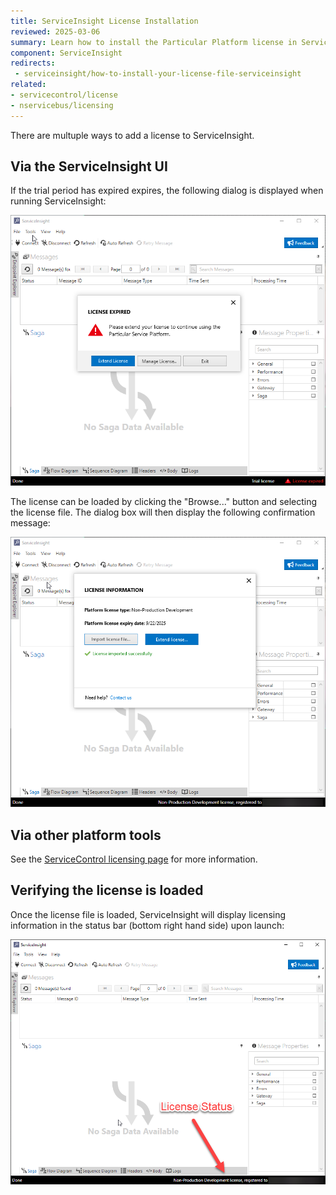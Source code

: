 ```yaml
---
title: ServiceInsight License Installation
reviewed: 2025-03-06
summary: Learn how to install the Particular Platform license in ServiceInsight.
component: ServiceInsight
redirects:
 - serviceinsight/how-to-install-your-license-file-serviceinsight
related:
- servicecontrol/license
- nservicebus/licensing
---
```


There are multuple ways to add a license to ServiceInsight.

## Via the ServiceInsight UI

If the trial period has expired expires, the following dialog is displayed when running ServiceInsight:

![trial period expiration](images/trial-period-expiration.png)

The license can be loaded by clicking the "Browse..." button and selecting the license file. The dialog box will then display the following confirmation message:

![trial period licensed](images/trial-period-licensed.png)

## Via other platform tools

See the [ServiceControl licensing page](/servicecontrol/license.md) for more information.

## Verifying the license is loaded

Once the license file is loaded, ServiceInsight will display licensing information in the status bar (bottom right hand side) upon launch:

![license verified](images/license-verified.png 'width=500')

